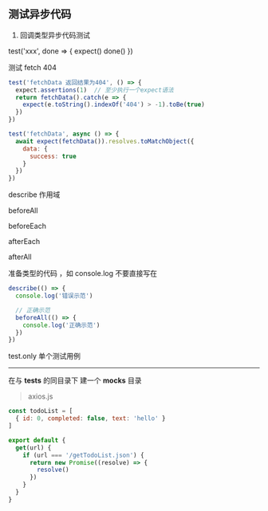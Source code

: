 ## 测试异步代码

1. 回调类型异步代码测试

test('xxx', done => {
    expect()
    done()
})

测试 fetch 404

```js
test('fetchData 返回结果为404', () => {
  expect.assertions(1)  // 至少执行一个expect语法
  return fetchData().catch(e => {
    expect(e.toString().indexOf('404') > -1).toBe(true)
  })
})
```


```js
test('fetchData', async () => {
  await expect(fetchData()).resolves.toMatchObject({
    data: {
      success: true
    }
  })
})
```

describe 作用域

beforeAll

beforeEach

afterEach

afterAll

准备类型的代码 ，如 console.log 不要直接写在

```js
describe(() => {
  console.log('错误示范')

  // 正确示范
  beforeAll(() => {
    console.log('正确示范')
  })
})
```

test.only 单个测试用例


----


在与 __tests__ 的同目录下 建一个 __mocks__ 目录

> axios.js

```js
const todoList = [
  { id: 0, completed: false, text: 'hello' }
]

export default {
  get(url) {
    if (url === '/getTodoList.json') {
      return new Promise((resolve) => {
        resolve()
      })
    }
  }
}
```
